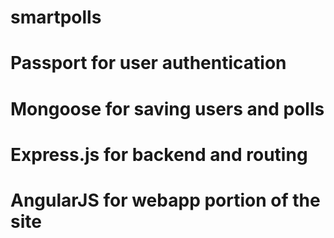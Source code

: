 # smartpolls

# Passport for user authentication
# Mongoose for saving users and polls
# Express.js for backend and routing
# AngularJS for webapp portion of the site
